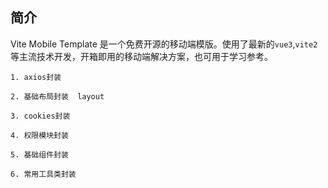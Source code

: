 
## 简介

Vite Mobile Template 是一个免费开源的移动端模版。使用了最新的`vue3`,`vite2`等主流技术开发，开箱即用的移动端解决方案，也可用于学习参考。

~~~
1. axios封装

2. 基础布局封装  layout

3. cookies封装

4. 权限模块封装

5. 基础组件封装

6. 常用工具类封装
~~~
